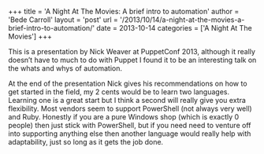 +++
title = 'A Night At The Movies: A brief intro to automation'
author = 'Bede Carroll'
layout = 'post'
url = '/2013/10/14/a-night-at-the-movies-a-brief-intro-to-automation/'
date = 2013-10-14
categories = ['A Night At The Movies']
+++

This is a presentation by Nick Weaver at PuppetConf 2013, although it really
doesn’t have to much to do with Puppet I found it to be an interesting talk
on the whats and whys of automation.

At the end of the presentation Nick gives his recommendations on how to get
started in the field, my 2 cents would be to learn two languages. Learning
one is a great start but I think a second will really give you extra
flexibility. Most vendors seem to support PowerShell (not always very well)
and Ruby. Honestly if you are a pure Windows shop (which is exactly 0 people)
then just stick with PowerShell, but if you need need to venture off into
supporting anything else then another language would really help with
adaptability, just so long as it gets the job done.
